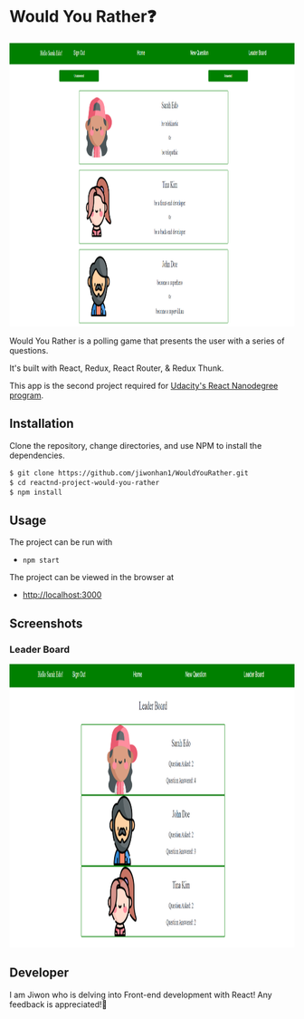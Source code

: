 # Would You Rather❓

<img src="src/utils/image/screenshot2.PNG" width="900px" height="500px"/>

Would You Rather is a polling game that presents the user with a series of questions.

<!-- ![screenshot #1](docs/assets/images/wyr77-small.jpg) -->

It's built with React, Redux, React Router, & Redux Thunk.

This app is the second project required for [Udacity's React Nanodegree program](https://www.udacity.com/course/react-nanodegree--nd019).

<!-- - **Live Demo:** [https://reactnd-would-you-rather.netlify.com](https://reactnd-would-you-rather.netlify.com/)
- **Code Notes:** [Step-by-step walk-though of how this project was built](https://james-priest.github.io/reactnd-project-would-you-rather/) -->

## Installation

Clone the repository, change directories, and use NPM to install the dependencies.

```bash
$ git clone https://github.com/jiwonhan1/WouldYouRather.git
$ cd reactnd-project-would-you-rather
$ npm install
```

## Usage

The project can be run with

- `npm start`

The project can be viewed in the browser at

- [http://localhost:3000](http://localhost:3000)

## Screenshots
### Leader Board
<img src="src/utils/image/screenshot.PNG" width="900px" height="500px"/>

## Developer

I am Jiwon who is delving into Front-end development with React! Any feedback is appreciated!🥰
